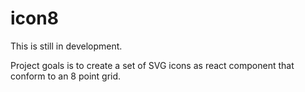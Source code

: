 # icon8
This is still in development.


Project goals is to create a set of SVG icons as react component that conform to an 8 point grid.

